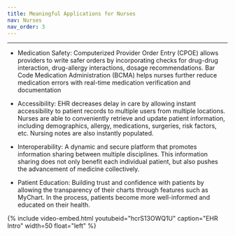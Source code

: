 ```yaml
---
title: Meaningful Applications for Nurses
nav: Nurses
nav_order: 3
---
```


----------------

- <p>Medication Safety: Computerized Provider Order Entry (CPOE) allows providers to write safer orders by incorporating checks for drug-drug interaction, drug-allergy interactions, dosage recommendations. Bar Code Medication Administration (BCMA) helps nurses further reduce medication errors with real-time medication verification and documentation</p>
- <p>Accessibility: EHR decreases delay in care by allowing instant accessibility to patient records to multiple users from multiple locations. Nurses are able to conveniently retrieve and update patient information, including demographics, allergy, medications, surgeries, risk factors, etc. Nursing notes are also instantly populated.</p>
- <p>Interoperability: A dynamic and secure platform that promotes information sharing between multiple disciplines. This information sharing does not only benefit each individual patient, but also pushes the advancement of medicine collectively.</p>
- <p>Patient Education: Building trust and confidence with patients by allowing the transparency of their charts through features such as MyChart. In the process, patients become more well-informed and educated on their health.</p>


{% include video-embed.html youtubeid="hcrS13OWQ1U" caption="EHR Intro" width=50 float="left" %}
